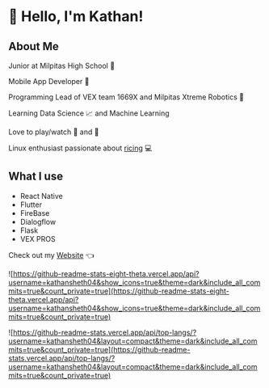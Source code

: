 # :wave: Hello, I'm Kathan!

## About Me 

Junior at Milpitas High School :school:

Mobile App Developer :iphone: 

Programming Lead of VEX team 1669X and Milpitas Xtreme Robotics :robot:

Learning Data Science :chart_with_upwards_trend:  and Machine Learning

Love to play/watch :ping_pong: and :basketball: 

Linux enthusiast passionate about [ricing](https://github.com/kathansheth04/NordRice) :computer:

## What I use 

* React Native
* Flutter
* FireBase
* Dialogflow
* Flask
* VEX PROS


Check out my [Website](https://kathansheth04.github.io) 👈


![https://github-readme-stats-eight-theta.vercel.app/api?username=kathansheth04&show_icons=true&theme=dark&include_all_commits=true&count_private=true](https://github-readme-stats-eight-theta.vercel.app/api?username=kathansheth04&show_icons=true&theme=dark&include_all_commits=true&count_private=true) 

![https://github-readme-stats.vercel.app/api/top-langs/?username=kathansheth04&layout=compact&theme=dark&include_all_commits=true&count_private=true](https://github-readme-stats.vercel.app/api/top-langs/?username=kathansheth04&layout=compact&theme=dark&include_all_commits=true&count_private=true)
